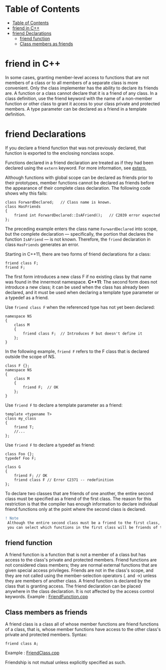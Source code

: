 # Table of Contents

- [Table of Contents](#table-of-contents)
- [friend in C++ ](#friend-in-c-)
- [friend Declarations ](#friend-declarations-)
  - [friend function ](#friend-function-)
  - [Class members as friends ](#class-members-as-friends-)

# friend in C++ <a name="friend"/>

In some cases, granting member-level access to functions that are not members of a class or to all members of a separate class is more convenient. Only the class implementer has the ability to declare its friends are. A function or a class cannot declare that it is a friend of any class. In a class definition, use the friend keyword with the name of a non-member function or other class to grant it access to your class private and protected members. A type parameter can be declared as a friend in a template definition.

# friend Declarations <a name="declarations">

If you declare a friend function that was not previously declared, that function is exported to the enclosing nonclass scope.

Functions declared in a friend declaration are treated as if they had been declared using the `extern` keyword. For more information, see <a href="https://docs.microsoft.com/en-us/cpp/cpp/extern-cpp?view=msvc-170"> extern.</a>

Although functions with global scope can be declared as friends prior to their prototypes, member functions cannot be declared as friends before the appearance of their complete class declaration. The following code shows why this fails:

```
class ForwardDeclared;   // Class name is known.
class HasFriends
{
    friend int ForwardDeclared::IsAFriend();   // C2039 error expected
};
```

The preceding example enters the class name `ForwardDeclared` into scope, but the complete declaration — specifically, the portion that declares the function `IsAFriend` — is not known. Therefore, the `friend` declaration in class `HasFriends` generates an error.

Starting in C++11, there are two forms of friend declarations for a class:

```
friend class F;
friend F;
```

The first form introduces a new class F if no existing class by that name was found in the innermost namespace. <b>C++11</b>: The second form does not introduce a new class; it can be used when the class has already been declared, and it must be used when declaring a template type parameter or a typedef as a friend.

Use `friend class F` when the referenced type has not yet been declared:

```
namespace NS
{
    class M
    {
        friend class F;  // Introduces F but doesn't define it
    };
}
```

In the following example, `friend F` refers to the F class that is declared outside the scope of NS.

```
class F {};
namespace NS
{
    class M
    {
        friend F;  // OK
    };
}
```

Use `friend F` to declare a template parameter as a friend:

```
template <typename T>
class my_class
{
    friend T;
    //...
};
```

Use `friend F` to declare a typedef as friend:

```
class Foo {};
typedef Foo F;

class G
{
    friend F; // OK
    friend class F // Error C2371 -- redefinition
};
```

To declare two classes that are friends of one another, the entire second class must be specified as a friend of the first class. The reason for this restriction is that the compiler has enough information to declare individual friend functions only at the point where the second class is declared.

```diff
! Note
 Although the entire second class must be a friend to the first class,
 you can select which functions in the first class will be friends of the second class.
```

## friend function <a name="ffunction"/>

A friend function is a function that is not a member of a class but has access to the class's private and protected members. Friend functions are not considered class members; they are normal external functions that are given special access privileges. Friends are not in the class's scope, and they are not called using the member-selection operators (. and ->) unless they are members of another class. A friend function is declared by the class that is granting access. The friend declaration can be placed anywhere in the class declaration. It is not affected by the access control keywords.
Example : <a href="https://github.com/Lakhankumawat/LearnCPP/blob/main/Miscellaneous/F-Friend/FriendFunction.cpp">FriendFunction.cpp</a>

## Class members as friends <a name="fclass">

A friend class is a class all of whose member functions are friend functions of a class, that is, whose member functions have access to the other class's private and protected members. Syntax:

```
friend class A;
```

Example : <a href="https://github.com/Lakhankumawat/LearnCPP/blob/main/Miscellaneous/F-Friend/FriendClass.cpp">FriendClass.cpp</a>

Friendship is not mutual unless explicitly specified as such.
